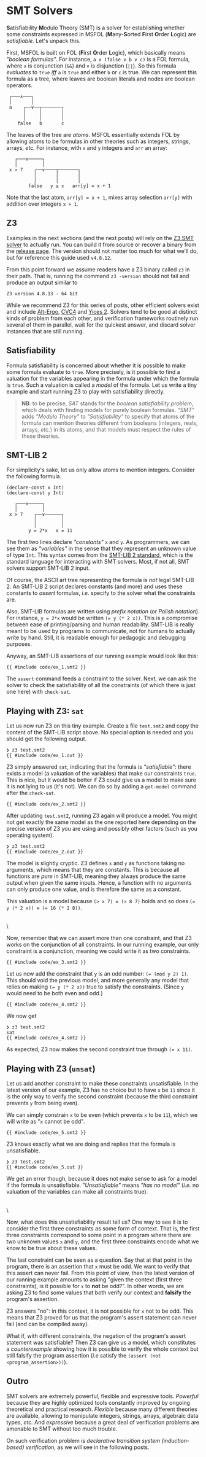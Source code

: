 # SMT Solvers

**S**atisfiability **M**odulo **T**heory (SMT) is a solver for establishing whether some
constraints expressed in MSFOL (**M**any-**S**orted **F**irst **O**rder **L**ogic) are
*satisfiable*. Let's unpack this.

First, MSFOL is built on FOL (**F**irst **O**rder **L**ogic), which basically means *"boolean
formulas"*. For instance, `a ∧ (false ∨ b ∨ c)` is a FOL formula, where `∧` is conjunction (`&&`)
and `∨` is disjunction (`||`). So this formula *evaluates* to `true` *iff* `a` is `true` and either
`b` or `c` is true. We can represent this formula as a tree, where leaves are boolean literals and
nodes are boolean operators.

```text
 ┌───∧───┐
 │       │
 a    ┌──∨──┬───────┐
      │     │       │
      │     │       │
    false   b       c
```

The leaves of the tree are *atoms*. MSFOL essentially extends FOL by allowing atoms to be formulas
in other theories such as integers, strings, arrays, *etc.* For instance, with `x` and `y` integers
and `arr` an array:

```text
   ┌───∧─────┐
   │         │
 x > 7    ┌──∨────┬───────┐
          │       │       │
          │       │       │
        false   y ≤ x   arr[y] = x + 1
```

Note that the last atom, `arr[y] = x + 1`, mixes array selection `arr[y]` with addition over
integers `x + 1`.


## Z3

Examples in the next sections (and the next posts) will rely on the [Z3 SMT solver][z3] to actually
run. You can build it from source or recover a binary from the [release page][z3 release]. The
version should not matter too much for what we'll do, but for reference this guide used `v4.8.12`.

From this point forward we assume readers have a Z3 binary called `z3` in their path. That is,
running the command `z3 -version` should not fail and produce an output similar to

```text
Z3 version 4.8.13 - 64 bit
```

While we recommend Z3 for this series of posts, other efficient solvers exist and include
[Alt-Ergo][ae], [CVC4][cvc4] and [Yices 2][yices]. Solvers tend to be good at distinct kinds of
problem from each other, and verification frameworks routinely run several of them in parallel,
wait for the quickest answer, and discard solver instances that are still running.

<!-- Last, while we recommend having Z3 available locally, you can run the examples in this section
using only the [Z3 online playground][z3 online]. Beware that all following posts about induction
require to have Z3 in your path. -->


## Satisfiability

Formula satisfiability is concerned about whether it is possible to make some formula evaluate to
`true`. More precisely, is it possible to find a valuation for the variables appearing in the
formula under which the formula is `true`. Such a valuation is called a *model* of the formula. Let
us write a tiny example and start running Z3 to play with satisfiability directly.

> **NB**: to be precise, *SAT* stands for the *boolean satisfiability problem*, which deals with
> finding models for purely boolean formulas. *"SMT"* adds *"Modulo Theory"* to *"Satisfiability"*
> to specify that atoms of the formula can mention theories different from booleans (integers,
> reals, arrays, *etc.*) in its atoms, and that models must respect the rules of these theories.


## SMT-LIB 2

For simplicity's sake, let us only allow atoms to mention integers. Consider the following formula.

```text
(declare-const x Int)
(declare-const y Int)

   ┌───∧─────┐
   │         │
 x > 7    ┌──∨──────┐
          │         │
          │         │
        y = 2*x   x = 11
```

The first two lines declare *"constants"* `x` and `y`. As programmers, we can see them as
*"variables"* in the sense that they represent an unknown value of type `Int`. This syntax comes
from the [SMT-LIB 2 standard][smt lib], which is the standard language for interacting with SMT
solvers. Most, if not all, SMT solvers support SMT-LIB 2 input.

Of course, the ASCII art tree representing the formula is *not* legal SMT-LIB 2. An SMT-LIB 2 script
declares constants (and more) and uses these constants to *assert* formulas, *i.e.* specify to the
solver what the constraints are.

Also, SMT-LIB formulas are written using *prefix notation* (or *Polish notation*). For instance, `y
= 2*x` would be written `(= y (* 2 x))`. This is a compromise between ease of printing/parsing and
human readability. SMT-LIB is really meant to be used by programs to communicate, not for humans to
actually write by hand. Still, it is readable enough for pedagogic and debugging purposes.

Anyway, an SMT-LIB assertions of our running example would look like this:

```text
{{ #include code/ex_1.smt2 }}
```

The `assert` command feeds a constraint to the solver. Next, we can ask the solver to check
the satisfiability of all the constraints (of which there is just one here) with `check-sat`.


## Playing with Z3: `sat`

Let us now run Z3 on this tiny example. Create a file `test.smt2` and copy the content of the
SMT-LIB script above. No special option is needed and you should get the following output.

```text
❯ z3 test.smt2
{{ #include code/ex_1.out }}
```

Z3 simply answered `sat`, indicating that the formula is *"satisfiable"*: there exists a model (a
valuation of the variables) that make our constraints `true`. This is nice, but it would be better
if Z3 could give us a model to make sure it is not lying to us (it's not). We can do so by adding a
`get-model` command after the `check-sat`.

```text
{{ #include code/ex_2.smt2 }}
```

After updating `test.smt2`, running Z3 again will produce a model. You might not get exactly the
same model as the one reported here depending on the precise version of Z3 you are using and
possibly other factors (such as you operating system).

```text
❯ z3 test.smt2
{{ #include code/ex_2.out }}
```

The model is slightly cryptic. Z3 defines `x` and `y` as functions taking no arguments, which means
that they are constants. This is because all functions are *pure* in SMT-LIB, meaning they always
produce the same output when given the same inputs. Hence, a function with no arguments can only
produce one value, and is therefore the same as a constant.

This valuation is a model because `(> x 7) ≡ (> 8 7)` holds and so does `(= y (* 2 x)) ≡ (= 16 (* 2
8))`.

\
\

Now, remember that we can assert more than one constraint, and that Z3 works on the conjunction of
all constraints. In our running example, our only constraint is a conjunction, meaning we could
write it as two constraints.

```text
{{ #include code/ex_3.smt2 }}
```

Let us now add the constraint that `y` is an odd number: `(= (mod y 2) 1)`. This should void the
previous model, and more generally any model that relies on making `(= y (* 2 x))` true to satisfy
the constraints. (Since `y` would need to be both even and odd.)

```text
{{ #include code/ex_4.smt2 }}
```

We now get

```text
❯ z3 test.smt2
sat
{{ #include code/ex_4.smt2 }}
```

As expected, Z3 now makes the second constraint true through `(= x 11)`.


## Playing with Z3 (`unsat`)

Let us add another constraint to make these constraints unsatisfiable. In the latest version of our
example, Z3 has no choice but to have `x` be `11` since it is the only way to verify the second
constraint (because the third constraint prevents `y` from being even).

We can simply constrain `x` to be even (which prevents `x` to be `11`), which we will write as "`x`
cannot be odd".

```text
{{ #include code/ex_5.smt2 }}
```

Z3 knows exactly what we are doing and replies that the formula is unsatisfiable.

```text
❯ z3 test.smt2
{{ #include code/ex_5.out }}
```

We get an error though, because it does not make sense to ask for a model if the formula is
unsatisfiable. *"Unsatisfiable"* means *"has no model"* (*i.e.* no valuation of the variables can
make all constraints true).

\
\

Now, what does this unsatisfiability result tell us? One way to see it is to consider the first
three constraints as some form of context. That is, the first three constraints correspond to some
point in a program where there are two unknown values `x` and `y`, and the first three constraints
encode what we know to be true about these values.

The last constraint can be seen as a question. Say that at that point in the program, there is an
assertion that `x` must be odd. We want to verify that this assert can never fail. From this point
of view, then the latest version of our running example amounts to asking "given the context (first
three constraints), is it possible for `x` to **not** be odd?". In other words, we are asking Z3 to
find some values that both verify our context and **falsify** the program's assertion.

Z3 answers "no": in this context, it is not possible for `x` not to be odd. This means that Z3
proved for us that the program's assert statement can never fail (and can be compiled away).

What if, with different constraints, the negation of the program's assert statement was
satisfiable? Then Z3 can give us a model, which constitutes a *counterexample* showing how it is
possible to verify the whole context but still falsify the program assertion (*i.e* satisfy the
`(assert (not <program_assertion>))`).


## Outro

SMT solvers are extremely powerful, flexible and expressive tools. *Powerful* because they are
highly optimized tools constantly improved by ongoing theoretical and practical research.
*Flexible* because many different theories are available, allowing to manipulate integers, strings,
arrays, algebraic data types, *etc.* And *expressive* because a great deal of verification problems
are amenable to SMT without too much trouble.

On such verification problem is *declarative transition system (induction-based) verification*, as
we will see in the following posts.




[z3]: https://github.com/Z3Prover/z3 (Z3 on github)
[z3 release]: https://github.com/Z3Prover/z3/releases (Z3's releases on github)
<!-- [z3 online]: https://rise4fun.com/z3 (Z3's online interface) -->
[ae]: https://alt-ergo.ocamlpro.com (Alt-Ergo homepage)
[cvc4]: https://cvc4.github.io/ (CVC4 homepage)
[yices]: https://yices.csl.sri.com (Yices 2 homepage)
[smt lib]: http://smtlib.cs.uiowa.edu (SMT-LIB homepage)

